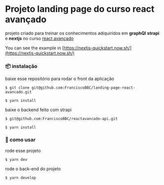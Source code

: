 # Projeto landing page do curso react avançado

projeto criado para treinar os conhecimentos adiquiridos em **graphQl** **strapi** e **nextjs** no curso [react avançado](https://reactavancado.com.br)

You can see the example in [https://nextjs-quickstart.now.sh/](https://nextjs-quickstart.now.sh/)

### 📦 instalação

baixe esse repositório para rodar o front da aplicação
```
$ git clone git@github.com:FranciscoBBC/landing-page-react-avancado.git

$ yarn install

```

baixe o backend feito com strapi
```
$ git@github.com:FranciscoBBC/reactavancado-api.git

$ yarn install

```

### 🔨 como usar

rode esse projeto
```bash
$ yarn dev
```

rode o back-end do projeto
```bash
$ yarn develop
```
